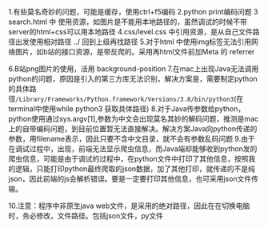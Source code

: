 1.有些莫名奇妙的问题，可能是缓存，使用ctrl+f5编码
2.python print编码问题
3 search.html 中 使用资源，如图片是不能用本地路径的，虽然调试的时候不带server的html+css可以用本地路径
4.css/level.css 中引用资源，是从自己文件路径出发使用相对路径 ../ 回到上级再找路径
5.对于html 中使用img标签无法引用网络图片，如b站的接口资源，是带反爬的。采用再html文件前加Meta 的 referrer <meta name="referrer" content="no-referrer">

6.B站png图片的使用，活用 background-position
7.在mac上出现Java无法调用python的问题，原因是引入的第三方库无法识别，解决方案是，需要制定python的具体路径`/Library/Frameworks/Python.framework/Versions/3.8/bin/python3`(在terminal中使用while python3 获取具体路径)
8.对于Java传参数给python，python使用通过sys.argv[1],参数为中文会出现莫名其妙的解码问题，推测是mac上的自带编码问题，到目前位置暂无法直接解决。解决方案Java向python传递的参数，用filename表示，因此只要不含中文目录，就不会有参数乱码问题
9.由于在调试过程中，出现，前端无法显示爬虫信息，而Java端却能够收到python发的爬虫信息，可能是由于调试的过程中，在python文件中打印了其他信息，按照我的逻辑，只能打印python最终爬取的json数据，加了其他打印，就传递的不是纯json，因此前端的js会解析错误。要是一定要打印其他信息，也可采用json文件传输。

10.注意：程序中非原生java web文件，是采用的绝对路径，因此在在切换电脑时，务必修改，文件路径。包括json文件，py文件